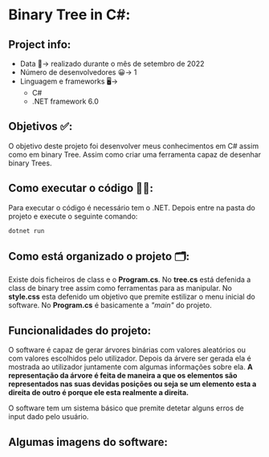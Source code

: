 # Binary Tree in C#:
## Project info:

- Data 📅-> realizado durante o mês de setembro de 2022
- Número de desenvolvedores 😀-> 1
- Linguagem e frameworks 🖥️-> 
  - C#
  - .NET framework 6.0

## Objetivos ✅:

O objetivo deste projeto foi desenvolver meus conhecimentos em C# assim como em binary Tree. Assim como criar uma ferramenta capaz de desenhar binary Trees.

## Como executar o código 🏃🏻:

Para executar o código é necessário tem o .NET. Depois entre na pasta do projeto e execute o seguinte comando:

    dotnet run

## Como está organizado o projeto 🗂️:

Existe dois ficheiros de class e o __Program.cs__. No __tree.cs__ está defenida a class de binary tree assim como ferramentas para as manipular. No __style.css__ esta defenido um objetivo que premite estilizar o menu inicial do software. No __Program.cs__ é basicamente a _"main"_ do projeto.

## Funcionalidades do projeto:

O software é capaz de gerar árvores binárias com valores aleatórios ou com valores escolhidos pelo utilizador. Depois da árvere ser gerada ela é mostrada ao utilizador juntamente com algumas informações sobre ela. __A representação da árvore é feita de maneira a que os elementos são representados nas suas devidas posições ou seja se um elemento esta a direita de outro é porque ele esta realmente a direita.__

O software tem um sistema básico que premite detetar alguns erros de input dado pelo usuário.

## Algumas imagens do software:


